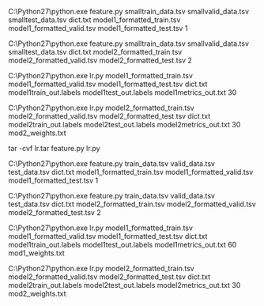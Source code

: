 C:\Python27\python.exe feature.py smalltrain_data.tsv smallvalid_data.tsv smalltest_data.tsv dict.txt model1_formatted_train.tsv model1_formatted_valid.tsv model1_formatted_test.tsv 1

C:\Python27\python.exe feature.py smalltrain_data.tsv smallvalid_data.tsv smalltest_data.tsv dict.txt model2_formatted_train.tsv model2_formatted_valid.tsv model2_formatted_test.tsv 2


C:\Python27\python.exe lr.py model1_formatted_train.tsv model1_formatted_valid.tsv model1_formatted_test.tsv dict.txt model1train_out.labels model1test_out.labels model1metrics_out.txt 30

C:\Python27\python.exe lr.py model2_formatted_train.tsv model2_formatted_valid.tsv model2_formatted_test.tsv dict.txt model2train_out.labels model2test_out.labels model2metrics_out.txt 30 mod2_weights.txt


tar -cvf lr.tar feature.py lr.py




C:\Python27\python.exe feature.py train_data.tsv valid_data.tsv test_data.tsv dict.txt model1_formatted_train.tsv model1_formatted_valid.tsv model1_formatted_test.tsv 1

C:\Python27\python.exe feature.py train_data.tsv valid_data.tsv test_data.tsv dict.txt model2_formatted_train.tsv model2_formatted_valid.tsv model2_formatted_test.tsv 2


C:\Python27\python.exe lr.py model1_formatted_train.tsv model1_formatted_valid.tsv model1_formatted_test.tsv dict.txt model1train_out.labels model1test_out.labels model1metrics_out.txt 60 mod1_weights.txt

C:\Python27\python.exe lr.py model2_formatted_train.tsv model2_formatted_valid.tsv model2_formatted_test.tsv dict.txt model2train_out.labels model2test_out.labels model2metrics_out.txt 30 mod2_weights.txt
